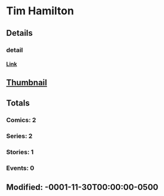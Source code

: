 # Tim  Hamilton 
## Details
### detail
#### [Link](http://marvel.com/comics/creators/6002/tim_hamilton?utm_campaign=apiRef&utm_source=225578a89fc76f3d20fbffda5d17a88d)
## [Thumbnail](http://i.annihil.us/u/prod/marvel/i/mg/b/40/image_not_available.jpg)
## Totals
### Comics: 2
### Series: 2
### Stories: 1
### Events: 0
## Modified: -0001-11-30T00:00:00-0500
